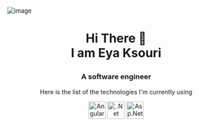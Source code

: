 ![image](https://github.com/eya16/eya16/assets/49093498/00ea27b4-9e0b-49f9-b6dd-1d8250c4899a)<h1 align="center">
Hi There 👋 <br> 
I am Eya Ksouri 
</h1>

<h3 align="center">
A software engineer 
</h3>

</h3>
   <p align="center" >
Here is the list of the technologies I'm currently using
</p>

<p align="center">
  <img src="https://brandslogos.com/wp-content/uploads/images/large/angular-icon-logo.png"     alt="Angular" width="40" height="40"/>
  <img src="https://upload.wikimedia.org/wikipedia/commons/thumb/e/ee/.NET_Core_Logo.svg/1200px-.NET_Core_Logo.svg.png"     alt=".Net Core" width="40" height="40"/>
  <img src="https://tuhocict.com/wp-content/uploads/2020/05/aspnetcore-1.gif"     alt="Asp.NetCore MVC " width="40" height="40"/>


   </p>



<!--
**eya16/eya16** is a ✨ _special_ ✨ repository because its `README.md` (this file) appears on your GitHub profile.

Here are some ideas to get you started:

- 🔭 I’m currently working on ...
- 🌱 I’m currently learning ...
- 👯 I’m looking to collaborate on ...
- 🤔 I’m looking for help with ...
- 💬 Ask me about ...
- 📫 How to reach me: ...
- 😄 Pronouns: ...
- ⚡ Fun fact: ...
-->
